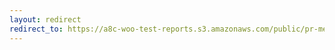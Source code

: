 ```yaml
---
layout: redirect
redirect_to: https://a8c-woo-test-reports.s3.amazonaws.com/public/pr-merge/41218/e2e/index.html
---
```

